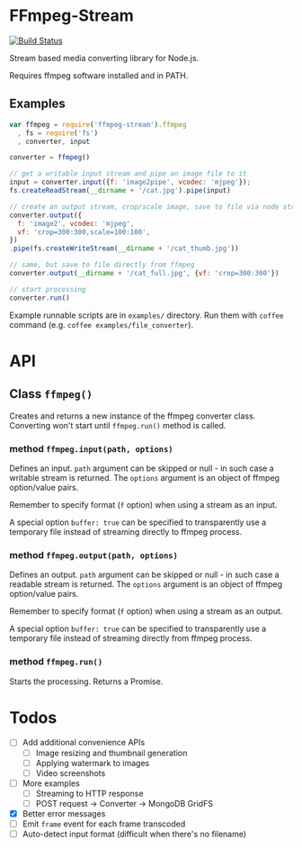 # FFmpeg-Stream

[![Build Status](https://travis-ci.org/phaux/node-ffmpeg-stream.svg)](https://travis-ci.org/phaux/node-ffmpeg-stream)

Stream based media converting library for Node.js.

Requires ffmpeg software installed and in PATH.

## Examples

```js
var ffmpeg = require('ffmpeg-stream').ffmpeg
  , fs = require('fs')
  , converter, input

converter = ffmpeg()

// get a writable input stream and pipe an image file to it
input = converter.input({f: 'image2pipe', vcodec: 'mjpeg'});
fs.createReadStream(__dirname + '/cat.jpg').pipe(input)

// create an output stream, crop/scale image, save to file via node stream
converter.output({
  f: 'image2', vcodec: 'mjpeg',
  vf: 'crop=300:300,scale=100:100',
})
.pipe(fs.createWriteStream(__dirname + '/cat_thumb.jpg'))

// same, but save to file directly from ffmpeg
converter.output(__dirname + '/cat_full.jpg', {vf: 'crop=300:300'})

// start processing
converter.run()
```

Example runnable scripts are in `examples/` directory.
Run them with `coffee` command (e.g. `coffee examples/file_converter`).

# API

## Class `ffmpeg()`

Creates and returns a new instance of the ffmpeg converter class.
Converting won't start until `ffmpeg.run()` method is called.

### method `ffmpeg.input(path, options)`

Defines an input.
`path` argument can be skipped or null - in such case a writable stream is returned.
The `options` argument is an object of ffmpeg option/value pairs.

Remember to specify format (`f` option) when using a stream as an input.

A special option `buffer: true` can be specified to transparently use
a temporary file instead of streaming directly to ffmpeg process.

### method `ffmpeg.output(path, options)`

Defines an output.
`path` argument can be skipped or null - in such case a readable stream is returned.
The `options` argument is an object of ffmpeg option/value pairs.

Remember to specify format (`f` option) when using a stream as an output.

A special option `buffer: true` can be specified to transparently use
a temporary file instead of streaming directly from ffmpeg process.

### method `ffmpeg.run()`

Starts the processing. Returns a Promise.

# Todos

- [ ] Add additional convenience APIs
  - [ ] Image resizing and thumbnail generation
  - [ ] Applying watermark to images
  - [ ] Video screenshots
- [ ] More examples
  - [ ] Streaming to HTTP response
  - [ ] POST request -> Converter -> MongoDB GridFS
- [x] Better error messages
- [ ] Emit `frame` event for each frame transcoded
- [ ] Auto-detect input format (difficult when there's no filename)
